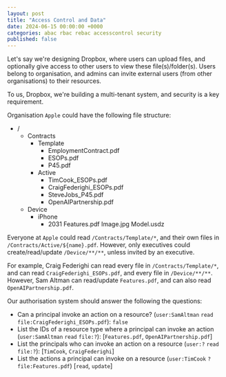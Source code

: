 ```yaml
---
layout: post
title: "Access Control and Data"
date: 2024-06-15 00:00:00 +0000
categories: abac rbac rebac accesscontrol security
published: false
---
```


Let's say we're designing Dropbox, where users can upload files, and optionally give access to other users to view these file(s)/folder(s). Users belong to organisation, and admins can invite external users (from other organisations) to their resources.

To us, Dropbox, we're building a multi-tenant system, and security is a key requirement.

Organisation `Apple` could have the following file structure:
- /
  - Contracts
    - Template
      - EmploymentContract.pdf
      - ESOPs.pdf
      - P45.pdf
    - Active
      - TimCook_ESOPs.pdf
      - CraigFederighi_ESOPs.pdf
      - SteveJobs_P45.pdf
      - OpenAIPartnership.pdf
  - Device
    - iPhone
      - 2031
        Features.pdf
        Image.jpg
        Model.usdz

Everyone at `Apple` could read `/Contracts/Template/*`, and their own files in `/Contracts/Active/${name}.pdf`. However, only executives could create/read/update `/Device/**/**`, unless invited by an executive.

For example, Craig Federighi can read every file in `/Contracts/Template/*`, and can read `CraigFederighi_ESOPs.pdf`, and every file in `/Device/**/**`. However, Sam Altman can read/update `Features.pdf`, and can also read `OpenAIPartnership.pdf`.

Our authorisation system should answer the following the questions:

- Can a principal invoke an action on a resource? (`user:SamAltman` `read` `file:CraigFederighi_ESOPs.pdf`): `false`
- List the IDs of a resource type where a principal can invoke an action (`user:SamAltman` `read` `file:?`): [`Features.pdf`, `OpenAIPartnership.pdf`]
- List the principals who can invoke an action on a resource (`user:?` `read` `file:?`): [`TimCook`, `CraigFederighi`]
- List the actions a principal can invoke on a resource (`user:TimCook` `?` `file:Features.pdf`) [`read`, `update`]
